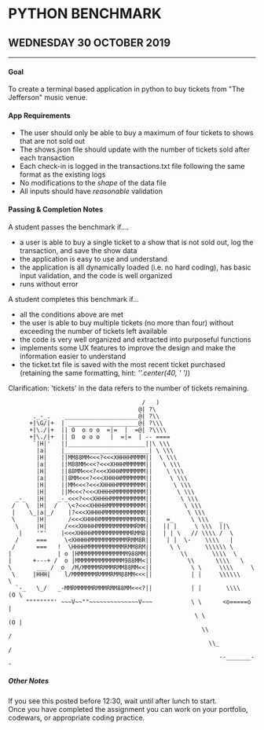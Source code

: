 # PYTHON BENCHMARK
## WEDNESDAY 30 OCTOBER 2019
-------------------------

#### Goal
To create a terminal based application in python to buy tickets from "The Jefferson" music venue.

#### App Requirements
* The user should only be able to buy a maximum of four tickets to shows that are not sold out
* The shows.json file should update with the number of tickets sold after each transaction
* Each check-in is logged in the transactions.txt file following the same format as the existing logs
* No modifications to the _shape_ of the data file
* All inputs should have _reasonable_ validation

#### Passing & Completion Notes
A student passes the benchmark if.... 
* a user is able to buy a single ticket to a show that is not sold out, log the transaction, and save the show data
* the application is easy to use and understand
* the application is all dynamically loaded (i.e. no hard coding), has basic input validation, and the code is well organized
* runs without error

A student completes this benchmark if...
* all the conditions above are met
* the user is able to buy multiple tickets (no more than four) without exceeding the number of tickets left available
* the code is very well organized and extracted into purposeful functions
* implements some UX features to improve the design and make the information easier to understand
* the ticket.txt file is saved with the most recent ticket purchased (retaining the same formatting, hint: _''.center(40, ' ')_)

Clarification: 'tickets' in the data refers to the number of tickets remaining.

```
                                      /   )
                                     @| ?\
       ._-_.    _____________________@| ?\\
      +|\G/|+  | ____________________@| ?\\\
      +|\./|+  || O  o o o  =|=  |  =@| ?\\\\
      +|\./|+  || O  o o o   |  =|=  | -- ====
       `|H|'   ||______________________||\ \\\
        |a|    |________________________| \ \\\
        |H|    ||MM88MM<<<?<<<XHHHHMMMM||  \ \\\
        |a|    ||M88MM<<<?<<<XHHHMMMMMM||   \ \\\
        |H|    ||88MM<<<?<<<XHHHMMMMMMM||    \ \\\
        |a|    ||8MM<<<?<<<XHHHHMMMMMMM||     \ \\\
        |H|    ||MM<<<?<<<XHHHHMMMMMMMM||      \ \\\
        |H|    ||M<<<?<<<XHHHHMMMMMMMMM||       \ \\\
  _-_   |H|   _-_<<<?<<<XHHHHMMMMMMMMMM||        \ \\\
 /   \  |H|  /   \<?<<<XHHHHMMMMMMMMMMM||         \ \\\
 |    \_|a|_/    |?<<<XHHHHMMMMMMMMMMMM||          \ \\\
 \      |H|      /<<<XHHHHMMMMMMMMMMMMR||    =_     \ \\\   _
  \     |H|     /<<<XHHHHMMMMMMMMMMMRMM||   || |     \ \\\  ||\
   |    '"'    |<<<XHHHHMMMMMMMMMMMRMM8||   | | \   // \\\\ /  \
  /     ===     \<XHHHHMMMMMMMMMMMRMM8R||    | |  \-    \\\\   |
 /      ===   !  \HHHHMMMMMMMMMMMRMM8RM||     \ \       \\\\\\ \
|             | o |HMMMMMMMMMMMMMM988MM||        \\       \\\\  \
|      +---+ /  o |MMMMMMMMMMMMMM988MM<||          \\      \\\\   \
\       ___ /  o  /M/MMMMMRMMMRMM88MM<<||           \ \     \\\\     \
 \     |HHH|    l/MMMMMMMRMMMRMM88MM<<<||           | |     \\\\\\     \
  `-_   \_/   _-MMRMMMMMRMMMRMM88MM<<<?||           | |       \\\\   (O \
     """"""""' ~~~V~~""~~~~~~~~~~~~~~V~~~           \ \      <o=====o    |
                                                     \ \              (O |
                                                       \\                /
                                                         \\_            /
                                                            --_______--
```

##### Other Notes
If you see this posted before 12:30, wait until after lunch to start.\
Once you have completed the assignment you can work on your portfolio, codewars, or appropriate coding practice.